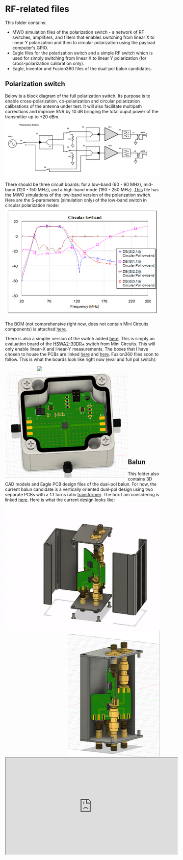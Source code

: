 # RF-related files
This folder contains:
* MWO simulation files of the polarization switch - a network of RF switches, amplifiers, and filters that enables switching from linear X to linear Y polarization and then to circular polarization using the payload computer's GPIO.
* Eagle files for the polarization switch and a simple RF switch which is used for simply switching from linear X to linear Y polarization (for cross-polarization calibration only).
* Eagle, Inventor and Fusion360 files of the dual-pol balun candidates.

## Polarization switch
Below is a block diagram of the full polarization switch. Its purpose is to enable cross-polarization, co-polarization and circular polarization calibrations of the antenna under test. It will also facilitate multipath corrections and improve SNR by 10 dB bringing the total ouput power of the transmitter up to +20 dBm.
![block_diagram](pol-switch-block-diagram.png)

There should be three circuit boards: for a low-band (60 - 90 MHz), mid-band (120 - 150 MHz), and a high-band mode (190 - 250 MHz). [This](pol_switch.emp) file has the MWO simulations of the low-band version of the polarization switch. Here are the S-parameters (simulation only) of the low-band switch in circular polarization mode:
![lowband_circular](lowband-circular-pol.png)

The BOM (not comprehensive right now, does not contain Mini Circuits components) is attached [here](ShopCart.csv). 

There is also a simpler version of the switch added [here](Switch-Eval/). This is simply an evaluation board of the [HSWA2-30DR+][switch] switch from Mini Circuits. This will only enable linear-X and linear-Y measurements. The boxes that I have chosen to house the PCBs are linked [here][hammond_box_large] and [here][hammond_box_small]. Fusion360 files soon to follow. This is what the boards look like right now (eval and full pol switch).

<img src="switch-box.png" width=400 align=right>
<img src="switch-eval-in-box.png" width=400 align=left>

<br><br><br><br><br><br><br><br><br><br><br><br><br><br><br>


## Balun
This folder also contains 3D CAD models and Eagle PCB design files of the dual-pol balun. For now, the current balun candidate is a vertically oriented dual-pol design using two separate PCBs with a 1:1 turns ratio [transformer][trans]. The box I am considering is linked [here][balun-box]. Here is what the current design looks like:
<img src="balun-vertical-assembly.gif" width=550 align=right>
<img src="balun-vertical.png" width=300 align=right>


[hammond_box_large]: https://www.hammfg.com/part/1590Z062BK?referer=526
[hammond_box_small]: https://www.hammfg.com/part/1590Z061BK
[switch]: https://www.minicircuits.com/WebStore/dashboard.html?model=HSWA2-30DR%2B
[balun-box]: https://www.davantech.com/product/d1001433-electronic-project-box-52w38h80l/
[trans]: https://www.minicircuits.com/WebStore/dashboard.html?model=ADT1-1%2B

<iframe src='https://www.instructions.online/?id=1450-balun_assy' width='560' height='315'></iframe>
